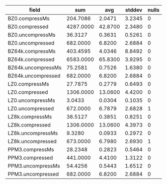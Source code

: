 field | sum | avg | stddev | nulls
----- | --- | --- | ------ | -----
BZ0.compressMs     | 204.7086 | 2.0471 | 3.2345 | 0
BZ0.compressed     | 4287.0000 | 42.8700 | 2.3480 | 0
BZ0.uncompressMs   | 36.3127 | 0.3631 | 0.5261 | 0
BZ0.uncompressed   | 682.0000 | 6.8200 | 2.6884 | 0
BZ64k.compressMs   | 403.4595 | 4.0346 | 8.8492 | 0
BZ64k.compressed   | 6583.0000 | 65.8300 | 3.9295 | 0
BZ64k.uncompressMs | 75.2581 | 0.7526 | 1.6380 | 0
BZ64k.uncompressed | 682.0000 | 6.8200 | 2.6884 | 0
LZ0.compressMs     | 27.7875 | 0.2779 | 0.6493 | 0
LZ0.compressed     | 1306.0000 | 13.0600 | 4.4200 | 0
LZ0.uncompressMs   | 3.0433 | 0.0304 | 0.1035 | 0
LZ0.uncompressed   | 672.0000 | 6.7879 | 2.6828 | 1
LZ8k.compressMs    | 38.5127 | 0.3851 | 0.8251 | 0
LZ8k.compressed    | 1306.0000 | 13.0600 | 4.3973 | 0
LZ8k.uncompressMs  | 9.3280 | 0.0933 | 0.2972 | 0
LZ8k.uncompressed  | 673.0000 | 6.7980 | 2.6930 | 1
PPM3.compressMs    | 28.2348 | 0.2823 | 0.5464 | 0
PPM3.compressed    | 441.0000 | 4.4100 | 1.3122 | 0
PPM3.uncompressMs  | 54.4256 | 0.5443 | 1.6512 | 0
PPM3.uncompressed  | 682.0000 | 6.8200 | 2.6884 | 0


